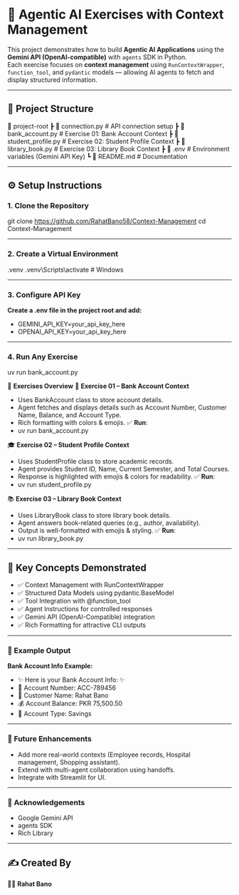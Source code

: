 # 🤖 Agentic AI Exercises with Context Management  

This project demonstrates how to build **Agentic AI Applications** using the **Gemini API (OpenAI-compatible)** with `agents` SDK in Python.  
Each exercise focuses on **context management** using `RunContextWrapper`, `function_tool`, and `pydantic` models — allowing AI agents to fetch and display structured information.  

---

## 📂 Project Structure  

📁 project-root
┣ 📄 connection.py # API connection setup
┣ 📄 bank_account.py # Exercise 01: Bank Account Context
┣ 📄 student_profile.py # Exercise 02: Student Profile Context
┣ 📄 library_book.py # Exercise 03: Library Book Context
┣ 📄 .env # Environment variables (Gemini API Key)
┗ 📄 README.md # Documentation

---

## ⚙️ Setup Instructions  

### 1. Clone the Repository
git clone https://github.com/RahatBano58/Context-Management
cd Context-Management

---

### 2. Create a Virtual Environment
.venv
.venv\Scripts\activate       # Windows

---

### 3. Configure API Key
**Create a .env file in the project root and add:**
- GEMINI_API_KEY=your_api_key_here
- OPENAI_API_KEY=your_api_key_here

---

### 4. Run Any Exercise
uv run bank_account.py

📘 **Exercises Overview**
🏦 **Exercise 01 – Bank Account Context**

- Uses BankAccount class to store account details.
- Agent fetches and displays details such as Account Number, Customer Name, Balance, and Account Type.
- Rich formatting with colors & emojis.
✅ **Run**:
- uv run bank_account.py

🎓 **Exercise 02 – Student Profile Context**
- Uses StudentProfile class to store academic records.
- Agent provides Student ID, Name, Current Semester, and Total Courses.
- Response is highlighted with emojis & colors for readability.
✅ **Run**:
- uv run student_profile.py

📚 **Exercise 03 – Library Book Context**
- Uses LibraryBook class to store library book details.
- Agent answers book-related queries (e.g., author, availability).
- Output is well-formatted with emojis & styling.
✅ **Run**:
- uv run library_book.py

---

## 🔑 Key Concepts Demonstrated
- ✅ Context Management with RunContextWrapper
- ✅ Structured Data Models using pydantic.BaseModel
- ✅ Tool Integration with @function_tool
- ✅ Agent Instructions for controlled responses
- ✅ Gemini API (OpenAI-Compatible) integration
- ✅ Rich Formatting for attractive CLI outputs

--- 
### 🌟 Example Output
**Bank Account Info Example:**
- ✨ Here is your Bank Account Info: ✨  
- 🔢 Account Number: ACC-789456  
- 👤 Customer Name: Rahat Bano  
- 💰 Account Balance: PKR 75,500.50  
- 🏦 Account Type: Savings

---

###  🚀 Future Enhancements
- Add more real-world contexts (Employee records, Hospital management, Shopping assistant).
- Extend with multi-agent collaboration using handoffs.
- Integrate with Streamlit for UI.

---

### 🙌 Acknowledgements
- Google Gemini API
- agents SDK
- Rich Library

---

## ✍️ Created By  
👩‍💻 **Rahat Bano**  
